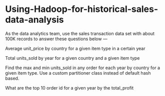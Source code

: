# Using-Hadoop-for-historical-sales-data-analysis
As the data analytics team, use the sales transaction data set with about 100K records to answer these questions below — 

Average unit_price by country for a given item type in a certain year

Total units_sold by year for a given country and a given item type

Find the max and min units_sold in any order for each year by country for a given item type. Use a custom partitioner class instead of default hash based.

What are the top 10 order id for a given year by the total_profit 

